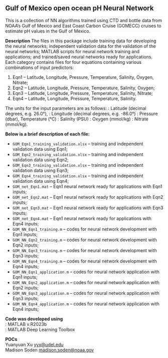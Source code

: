 ## Gulf of Mexico open ocean pH Neural Network 
This is a collection of NN algorithms trained using CTD and bottle data from NOAA’s Gulf of Mexico and East Coast Carbon Cruise (GOMECC) cruises to estimate pH values in the Gulf of Mexico.

**Description**
The files in this package include training data for developing the neural networks; independent validation data for the validation of the neural networks; MATLAB scripts for neural network training and applications; and trained/saved neural networks ready for applications. Each category contains files for four equations containing various combinations of input predictors: 
1. Eqn1 – Latitude, Longitude, Pressure, Temperature, Salinity, Oxygen, Nitrate;
2. Eqn2 – Latitude, Longitude, Pressure, Temperature, Salinity, Oxygen;
3. Eqn3 – Latitude, Longitude, Pressure, Temperature, Salinity, Nitrate;
4. Eqn4 – Latitude, Longitude, Pressure, Temperature, Salinity.

The units for the input parameters are as follows:
: Latitude (decimal degrees, e.g. 26.0°),
: Longitude (decimal degrees, e.g. -86.0°)
: Pressure (dbar), Temperature (°C)
: Salinity (PSU)
: Oxygen (mmol/kg)
: Nitrate (mmol/kg).


**Below is a brief description of each file:**
- `GOM_Eqn1_training_validation.xlsx` – training and independent validation data using Eqn1;
- `GOM_Eqn2_training_validation.xlsx` – training and independent validation data using Eqn2;
- `GOM_Eqn3_training_validation.xlsx` – training and independent validation data using Eqn3;
- `GOM_Eqn4_training_validation.xlsx` – training and independent validation data using Eqn4;
- `GOM_net_Eqn1.mat` – Eqn1 neural network ready for applications with Eqn1 inputs;
- `GOM_net_Eqn2.mat` – Eqn1 neural network ready for applications with Eqn2 inputs;
- `GOM_net_Eqn3.mat` – Eqn1 neural network ready for applications with Eqn3 inputs;
- `GOM_net_Eqn4.mat` – Eqn1 neural network ready for applications with Eqn4 inputs;
- `GOM_NN_Eqn1_training.m` – codes for neural network development with Eqn1 inputs;
- `GOM_NN_Eqn2_training.m` – codes for neural network development with Eqn2 inputs;
- `GOM_NN_Eqn3_training.m` – codes for neural network development with Eqn3 inputs;
- `GOM_NN_Eqn4_training.m` – codes for neural network development with Eqn4 inputs;
- `GOM_NN_Eqn1_application.m` – codes for neural network application with Eqn1 inputs;
- `GOM_NN_Eqn2_application.m` – codes for neural network application with Eqn2 inputs;
- `GOM_NN_Eqn3_application.m` – codes for neural network application with Eqn3 inputs;
- `GOM_NN_Eqn4_application.m` – codes for neural network application with Eqn4 inputs;

**Code was developed using**<br>
: MATLAB v.R2023b<br>
: MATLAB Deep Learning Toolbox<br>

 **POCs**<br>
  Yuanyuan Xu yyx@udel.edu<br>
  Madison Soden madison.soden@noaa.gov<br>
   


